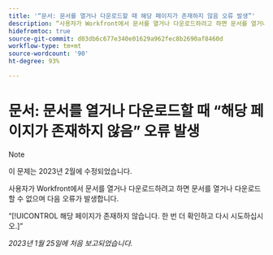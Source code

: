```yaml
---
title: '“문서: 문서를 열거나 다운로드할 때 해당 페이지가 존재하지 않음 오류 발생”'
description: “사용자가 Workfront에서 문서를 열거나 다운로드하려고 하면 문서를 열거나 다운로드할 수 없으며 오류가 발생합니다.”
hidefromtoc: true
source-git-commit: d03db6c677e340e01629a962fec8b2690af8460d
workflow-type: tm+mt
source-wordcount: '90'
ht-degree: 93%

---
```



# 문서: 문서를 열거나 다운로드할 때 “해당 페이지가 존재하지 않음” 오류 발생

<!--This article is on the WF and WFP TOC-->

>[!NOTE]
>
>이 문제는 2023년 2월에 수정되었습니다.

사용자가 Workfront에서 문서를 열거나 다운로드하려고 하면 문서를 열거나 다운로드할 수 없으며 다음 오류가 발생합니다.

“[!UICONTROL 해당 페이지가 존재하지 않습니다. 한 번 더 확인하고 다시 시도하십시오.]”

_2023년 1월 25일에 처음 보고되었습니다._

